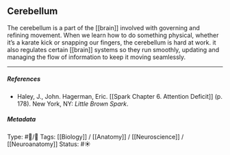 ## Cerebellum  # 

The cerebellum is a part of the [[brain]] involved with governing and refining movement. When we learn how to do something physical, whether it’s a karate kick or snapping our fingers, the cerebellum is hard at work. it also regulates certain [[brain]] systems so they run smoothly, updating and managing the flow of information to keep it moving seamlessly.

___

##### References

- Haley, J., John. Hagerman, Eric. [[Spark Chapter 6. Attention Deficit]] (p. 178). New York, NY: _Little Brown Spark_.

##### Metadata

Type: #🔵/🔵 
Tags: [[Biology]] / [[Anatomy]] / [[Neuroscience]] / [[Neuroanatomy]] 
Status: #☀️ 